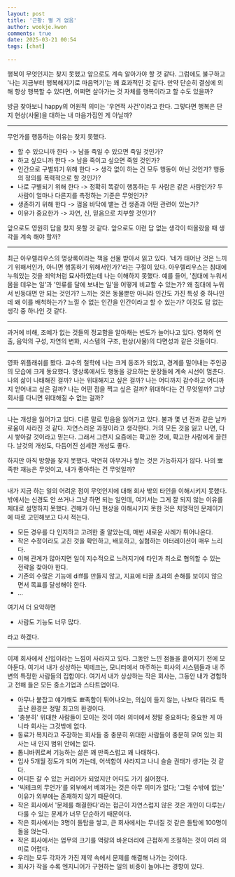 ```yaml
---  
layout: post  
title: '근황: 별 거 없음'  
author: wookje.kwon  
comments: true  
date: 2025-03-21 00:54  
tags: [chat]  
  
---  
```


행복이 무엇인지는 찾지 못했고 앞으로도 계속 알아가야 할 것 같다. 그럼에도 불구하고 '나는 지금부터 행복해지기로 마음먹기'는 꽤 효과적인 것 같다. 만약 단순히 결심에 의해 항상 행복할 수 있다면, 어쩌면 살아가는 것 자체를 행복이라고 할 수도 있을까?  

방금 찾아보니 happy의 어원적 의미는 '우연적 사건'이라고 한다. 그렇다면 행복은 단지 현상(사물)을 대하는 내 마음가짐인 게 아닐까?    

---

무언가를 행동하는 이유는 찾지 못했다.  
- 할 수 있으니까 한다 -> 남을 죽일 수 있으면 죽일 것인가?  
- 하고 싶으니까 한다 -> 남을 죽이고 싶으면 죽일 것인가?  
- 인간으로 구별되기 위해 한다 -> 생각 없이 하는 건 모두 행동이 아닌 것인가? 행동의 정의를 폭력적으로 할 것인가?  
- 나로 구별되기 위해 한다 -> 정확히 똑같이 행동하는 두 사람은 같은 사람인가? 두 사람이 얼마나 다른지를 측정하는 기준은 무엇인가?  
- 생존하기 위해 한다 -> 껌을 바닥에 뱉는 건 생존과 어떤 관련이 있는가?  
- 이유가 중요한가 -> 자연, 신, 믿음으로 치부할 것인가?  

앞으로도 영원히 답을 찾지 못할 것 같다. 앞으로도 이런 답 없는 생각이 떠올랐을 때 생각을 계속 해야 할까?  

---

최근 아우렐리우스의 명상록이라는 책을 선물 받아서 읽고 있다. '네가 태어난 것은 느끼기 위해서인가, 아니면 행동하기 위해서인가?'라는 구절이 있다. 아우렐리우스는 침대에 누워있는 것을 죄악처럼 묘사하였는데 나는 이해하지 못했다. 예를 들어, '침대에 누워서 몸을 데우는 일'과 '인류를 달에 보내는 일'을 어떻게 비교할 수 있는가? 왜 침대에 누워서 빈둥대면 안 되는 것인가? 느끼는 것은 동물뿐만 아니라 인간도 가진 특성 중 하나인데 왜 이를 배척하는가? 느낄 수 없는 인간을 인간이라고 할 수 있는가? 이것도 답 없는 생각 중 하나인 것 같다.  

---

과거에 비해, 조예가 없는 것들의 정교함을 알아채는 빈도가 늘어나고 있다. 영화의 연출, 음악의 구성, 자연의 변화, 시스템의 구조, 현상(사물)의 다면성과 같은 것들이다.  

---

영화 위플래쉬를 봤다. 교수의 철학에 나는 크게 동조가 되었고, 경계를 밀어내는 주인공의 모습에 크게 동요했다. 명상록에서도 행동을 강요하는 문장들에 계속 시선이 멈춘다. 나의 삶이 나태해진 걸까? 나는 위대해지고 싶은 걸까? 나는 어디까지 감수하고 어디까지 얻어내고 싶은 걸까? 나는 어떤 점을 찍고 싶은 걸까? 위대하다는 건 무엇일까? 그냥 회사를 다니면 위대해질 수 없는 걸까?  

---

나는 개성을 잃어가고 있다. 다른 말로 믿음을 잃어가고 있다. 불과 몇 년 전과 같은 날카로움이 사라진 것 같다. 자연스러운 과정이라고 생각한다. 거의 모든 것을 잃고 나면, 다시 쌓아갈 것이라고 믿는다. 그래서 그런지 요즘에는 확고한 것에, 확고한 사람에게 끌린다. 날것의 개성도, 다듬어진 섬세한 개성도 좋다.  

하지만 아직 방향을 찾지 못했다. 막연히 아무거나 쌓는 것은 가능하지가 않다. 나의 뾰족한 재능은 무엇이고, 내가 좋아하는 건 무엇일까?  

---

내가 지금 하는 일의 어려운 점이 무엇인지에 대해 회사 밖의 타인을 이해시키지 못했다. 밖에서는 신경도 안 쓰거나 그냥 하면 되는 일인데, 여기서는 그게 잘 되지 않는 이유를 제대로 설명하지 못했다. 견해가 아닌 현상을 이해시키지 못한 것은 치명적인 문제이기에 따로 고민해보고 다시 적는다.  

- 모든 경우를 다 인지하고 고려한 줄 알았는데, 매번 새로운 사례가 튀어나온다.  
- 작은 수정이라도 고친 것을 확인하고, 배포하고, 실험하는 이터레이션이 매우 느리다.  
- 이해 관계가 많아지면 일이 지수적으로 느려지기에 타인과 최소로 협의할 수 있는 전략을 찾아야 한다.  
- 기존의 수많은 기능에 diff를 만들지 않고, 지표에 티끌 초과의 손해를 보이지 않으면서 목표를 달성해야 한다.  
- ...

여기서 더 요약하면   

- 사람도 기능도 너무 많다.  

라고 하겠다.  

---

이제 회사에서 신입이라는 느낌이 사라지고 있다. 그동안 느낀 점들을 흩어지기 전에 모아둔다. 여기서 내가 상상하는 빅테크는, 모니터에서 마주하는 회사의 시스템들과 내 주변의 특정한 사람들의 집합이다. 여기서 내가 상상하는 작은 회사는, 그동안 내가 경험하고 전해 들은 모든 중소기업과 스타트업이다.  

- 아무나 붙잡고 얘기해도 뾰족함이 튀어나오는, 의심이 들지 않는, 나보다 뭐라도 특출난 환경은 정말 최고의 환경이다.  
- '충분히' 위대한 사람들이 모이는 것이 여러 의미에서 정말 중요하다; 중요한 게 아니라 회사는 그것밖에 없다.  
- 동료가 복지라고 주장하는 회사들 중 충분히 위대한 사람들이 충분히 모여 있는 회사는 내 인지 범위 안에는 없다.  
- 톱니바퀴로써 기능하는 삶은 꽤 만족스럽고 꽤 나태하다.  
- 입사 5개월 정도가 되어 가는데, 어색함이 사라지고 나니 슬슬 권태가 생기는 것 같다.  
- 어디든 갈 수 있는 커리어가 되었지만 어디도 가기 싫어졌다.  
- '빅테크의 무언가'를 외부에서 베껴가는 것은 아무 의미가 없다; '그럴 수밖에 없는' 이유가 외부에는 존재하지 않기 때문이다.  
- 작은 회사에서 '문제를 해결한다'라는 접근이 자연스럽지 않은 것은 개인이 다루는/다룰 수 있는 문제가 너무 단순하기 때문이다.  
- 작은 회사에서는 3명이 돌탑을 쌓고, 큰 회사에서는 무너질 것 같은 돌탑에 100명이 돌을 얹는다.  
- 작은 회사에서는 업무의 크기를 역량의 바운더리에 근접하게 조절하는 것이 여러 의미로 어렵다.  
- 우리는 모두 각자가 가진 제약 속에서 문제를 해결해 나가는 것이다.  
- 회사가 작을 수록 엔지니어가 구현하는 일의 비중이 늘어나는 경향이 있다.  
